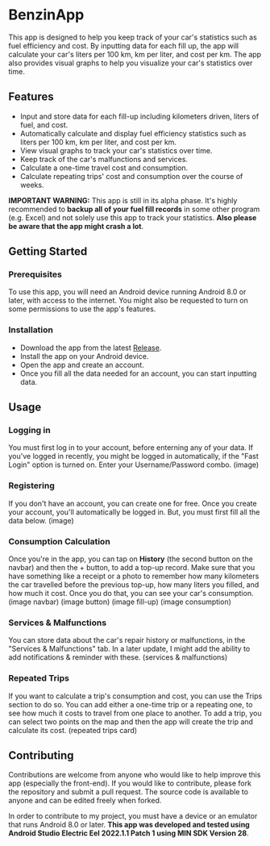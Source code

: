 # BenzinApp

This app is designed to help you keep track of your car's statistics such as fuel efficiency and cost. By inputting data for each fill up, the app will calculate your car's liters per 100 km, km per liter, and cost per km. The app also provides visual graphs to help you visualize your car's statistics over time.

## Features

+ Input and store data for each fill-up including kilometers driven, liters of fuel, and cost.
+ Automatically calculate and display fuel efficiency statistics such as liters per 100 km, km per liter, and cost per km.
+ View visual graphs to track your car's statistics over time.
+ Keep track of the car's malfunctions and services.
+ Calculate a one-time travel cost and consumption.
+ Calculate repeating trips' cost and consumption over the course of weeks.

**IMPORTANT WARNING:** This app is still in its alpha phase. It's highly recommended to __**backup all of your fuel fill records**__ in some other program (e.g. Excel) and not solely use this app to track your statistics. **Also please be aware that the app might crash a lot**.

## Getting Started

### Prerequisites

To use this app, you will need an Android device running Android 8.0 or later, with access to the internet. You might also be requested to turn on some permissions to use the app's features.

### Installation

+ Download the app from the latest [Release](https://github.com/GeorgeMC2610/BenzinApp/releases).
+ Install the app on your Android device.
+ Open the app and create an account.
+ Once you fill all the data needed for an account, you can start inputting data.

## Usage

### Logging in
You must first log in to your account, before enterning any of your data. If you've logged in recently, you might be logged in automatically, if the "Fast Login" option is turned on.
Enter your Username/Password combo.
(image)

### Registering
If you don't have an account, you can create one for free. Once you create your account, you'll automatically be logged in. But, you must first fill all the data below. 
(image)

### Consumption Calculation
Once you're in the app, you can tap on **History** (the second button on the navbar) and then the + button, to add a top-up record. Make sure that you have something like a receipt or a photo to remember how many kilometers the car travelled before the previous top-up, how many liters you filled, and how much it cost. Once you do that, you can see your car's consumption.
(image navbar) (image button) (image fill-up) (image consumption)

### Services & Malfunctions
You can store data about the car's repair history or malfunctions, in the "Services & Malfunctions" tab. In a later update, I might add the ability to add notifications & reminder with these.
(services & malfunctions)

### Repeated Trips
If you want to calculate a trip's consumption and cost, you can use the Trips section to do so. You can add either a one-time trip or a repeating one, to see how much it costs to travel from one place to another. To add a trip, you can select two points on the map and then the app will create the trip and calculate its cost.
(repeated trips card)

## Contributing

Contributions are welcome from anyone who would like to help improve this app (especially the front-end). If you would like to contribute, please fork the repository and submit a pull request. The source code is available to anyone and can be edited freely when forked.

In order to contribute to my project, you must have a device or an emulator that runs Android 8.0 or later. **This app was developed and tested using Android Studio Electric Eel 2022.1.1 Patch 1 using MIN SDK Version 28**. 

